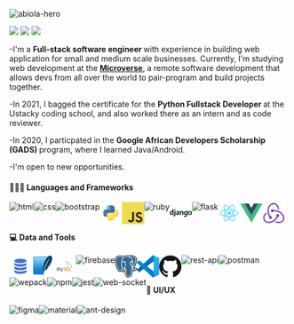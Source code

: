 ![abiola-hero](https://user-images.githubusercontent.com/114492335/233369373-7bbfd6d5-8d68-4513-a0f0-087ba4776361.png)

<p><a href="https://www.twitter.com/abiola-arobieke"><img src="https://img.shields.io/badge/twitter-%231DA1F2.svg?&style=for-the-badge&logo=twitter&logoColor=white" height=25></a> <a href="https://www.linkedin.com/in/abiola-arobieke"><img src="https://img.shields.io/badge/linkedin-%230077B5.svg?&style=for-the-badge&logo=linkedin&logoColor=white" height=25></a> <a href="https://www.instagram.com/abiola-arobieke/"><img src="https://img.shields.io/badge/instagram-%23E4405F.svg?&style=for-the-badge&logo=instagram&logoColor=white" height=25></a></p>
<div>
<p>
 -I'm a <b> Full-stack software engineer </b> with experience in building web application for small and medium scale businesses. Currently, I'm studying web development at the <b><a href="https://www.microverse.org/" target="_blank">Microverse</a></b>, a remote software development that allows devs from all over the world to pair-program and build projects together. 
</p> 
 <p>
  -In 2021, I bagged the certificate for the <b>Python Fullstack Developer </b> at the Ustacky coding school, and also worked there as an intern and as code reviewer.
 </p>
<p>
 -In 2020, I particpated in the <b> Google African Developers Scholarship (GADS) </b> program, where I learned Java/Android.
 </p>
 <p>
  -I'm open to new opportunities.
 </p>
 </div>
 
#### 👨🏻‍💻 Languages and Frameworks <br />
<div>
 <img align="left" height="40" src="https://user-images.githubusercontent.com/25181517/192158954-f88b5814-d510-4564-b285-dff7d6400dad.png" alt="html">
 <img align="left" height="40" src="https://user-images.githubusercontent.com/25181517/183898674-75a4a1b1-f960-4ea9-abcb-637170a00a75.png" alt="css">
 <img align="left" height="40" src="https://user-images.githubusercontent.com/25181517/183898054-b3d693d4-dafb-4808-a509-bab54cf5de34.png" alt="bootstrap">
 <img align="left" height="40" src="https://raw.githubusercontent.com/github/explore/80688e429a7d4ef2fca1e82350fe8e3517d3494d/topics/python/python.png" alt="python">
 <img align="left" height="40" src="https://raw.githubusercontent.com/github/explore/80688e429a7d4ef2fca1e82350fe8e3517d3494d/topics/javascript/javascript.png" alt="javascript">
 <img align="left" height="40" src="https://user-images.githubusercontent.com/25181517/192603745-7d34df9e-7756-4756-a539-6a61badf7a80.png" alt="ruby">
  <img align="left" height="40" src="https://raw.githubusercontent.com/github/explore/80688e429a7d4ef2fca1e82350fe8e3517d3494d/topics/django/django.png" alt="django">
 <img align="left" height="40" src="https://user-images.githubusercontent.com/25181517/183423775-2276e25d-d43d-4e58-890b-edbc88e915f7.png" alt="flask">
 <img align="left" height="40" src="https://raw.githubusercontent.com/github/explore/80688e429a7d4ef2fca1e82350fe8e3517d3494d/topics/react/react.png" alt="react">
 <img align="left" height="40" src="https://raw.githubusercontent.com/github/explore/80688e429a7d4ef2fca1e82350fe8e3517d3494d/topics/vue/vue.png" alt="redux">
 <img align="left" height="40" src="https://raw.githubusercontent.com/github/explore/80688e429a7d4ef2fca1e82350fe8e3517d3494d/topics/redux/redux.png" alt="redux">
  </div>
 <br />
 <br />
  
#### 💻 Data and Tools <br />
<div>
  <img align="left" height="40" src="https://raw.githubusercontent.com/github/explore/2d218e3aa252dc90eef269b34eeec1fbd15dc07e/topics/sql/sql.png" alt="sql">
  <img align="left" height="40" src="https://raw.githubusercontent.com/github/explore/2d218e3aa252dc90eef269b34eeec1fbd15dc07e/topics/sqlite/sqlite.png">
  <img align="left" height="40" src="https://raw.githubusercontent.com/github/explore/80688e429a7d4ef2fca1e82350fe8e3517d3494d/topics/mysql/mysql.png" alt="mysql">
  <img align="left" height="40" src="https://user-images.githubusercontent.com/25181517/189716855-2c69ca7a-5149-4647-936d-780610911353.png" alt="firebase">
  <img align="left" height="40" src="https://raw.githubusercontent.com/github/explore/80688e429a7d4ef2fca1e82350fe8e3517d3494d/topics/postgresql/postgresql.png">
  <img align="left" height="40" src="https://raw.githubusercontent.com/github/explore/78df643247d429f6cc873026c0622819ad797942/topics/visual-studio-code/visual-studio-code.png" alt="vs-code">
<img align="left" height="40" src="https://raw.githubusercontent.com/github/explore/78df643247d429f6cc873026c0622819ad797942/topics/github/github.png" alt="github">
 <img align="left" height="40" src="https://user-images.githubusercontent.com/25181517/192107858-fe19f043-c502-4009-8c47-476fc89718ad.png" alt="rest-api">
 <img align="left" height="40" src="https://user-images.githubusercontent.com/25181517/192109061-e138ca71-337c-4019-8d42-4792fdaa7128.png" alt="postman">
 <img align="left" height="40" src="https://user-images.githubusercontent.com/25181517/187955008-981340e6-b4cc-441b-80cf-7a5e94d29e7e.png" alt="wepack">
 <img align="left" height="40" src="https://user-images.githubusercontent.com/25181517/121401671-49102800-c959-11eb-9f6f-74d49a5e1774.png" alt="npm">
 <img align="left" height="40" src="https://user-images.githubusercontent.com/25181517/187955005-f4ca6f1a-e727-497b-b81b-93fb9726268e.png" alt="jest">
 <img align="left" height="40" src="https://user-images.githubusercontent.com/25181517/187070862-03888f18-2e63-4332-95fb-3ba4f2708e59.png" alt="web-socket">
</div>
<br />
<br />

#### 🤖 UI/UX <br />
<div>
 <img align="left" height="40" src="https://user-images.githubusercontent.com/25181517/189715289-df3ee512-6eca-463f-a0f4-c10d94a06b2f.png" alt="figma">
 <img align="left" height="40" src="https://user-images.githubusercontent.com/25181517/189716058-71f74b6f-5936-40b5-92e3-00381e35ccb9.png" alt="material">
 <img align="left" height="40" src="https://user-images.githubusercontent.com/25181517/190887795-99cb0921-e57f-430b-a111-e165deedaa36.png" alt="ant-design">
 </div

